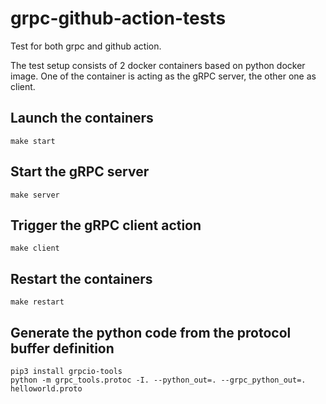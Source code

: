# grpc-github-action-tests

Test for both grpc and github action.

The test setup consists of 2 docker containers based on python docker image.
One of the container is acting as the gRPC server, the other one as client.

## Launch the containers
```
make start
```

## Start the gRPC server
```
make server
```

## Trigger the gRPC client action
```
make client
```

## Restart the containers
```
make restart
```

## Generate the python code from the protocol buffer definition 
```
pip3 install grpcio-tools
python -m grpc_tools.protoc -I. --python_out=. --grpc_python_out=. helloworld.proto
```